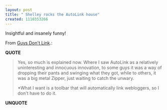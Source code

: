 ```yaml
---
layout: post
title: " Shelley rocks the AutoLink house"
created: 1110353266
---
```

<p>Insightful and insanely funny!</p><p>From <a href="http://weblog.burningbird.net/archives/2005/03/07/wherearethewomenofweblogging/">Guys Don't Link</a>.:</p>
<p><b>QUOTE</b></p><blockquote><p>Yes, so much is explained now. Where I saw AutoLink as a relatively uninteresting and innocuous innovation, to some guys it was a way of dropping their pants and swinging what they got, while to others, it was a big metal Zipper, just waiting to catch the unwary.</p>

<p>*What I want is a toolbar that will automatically link webloggers, so I don't have to do it.</p></blockquote><p><b>UNQUOTE</b></p>




